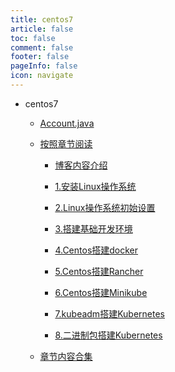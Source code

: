 ```yaml
---
title: centos7
article: false
toc: false
comment: false
footer: false
pageInfo: false
icon: navigate
---
```


- centos7

    - <a class="breadcrumb-link" href="Account.java">Account.java</a>


    - <a class="breadcrumb-link" href="shardings">按照章节阅读</a>

        - <a class="breadcrumb-link" href="shardings/centos7-chapter-0.博客内容介绍.html">博客内容介绍</a>

        - <a class="breadcrumb-link" href="shardings/centos7-chapter-1.安装Linux操作系统.html">1.安装Linux操作系统</a>

        - <a class="breadcrumb-link" href="shardings/centos7-chapter-2.Linux操作系统初始设置.html">2.Linux操作系统初始设置</a>

        - <a class="breadcrumb-link" href="shardings/centos7-chapter-3.搭建基础开发环境.html">3.搭建基础开发环境</a>

        - <a class="breadcrumb-link" href="shardings/centos7-chapter-4.Centos搭建docker.html">4.Centos搭建docker</a>

        - <a class="breadcrumb-link" href="shardings/centos7-chapter-5.Centos搭建Rancher.html">5.Centos搭建Rancher</a>

        - <a class="breadcrumb-link" href="shardings/centos7-chapter-6.Centos搭建Minikube.html">6.Centos搭建Minikube</a>

        - <a class="breadcrumb-link" href="shardings/centos7-chapter-7.kubeadm搭建Kubernetes.html">7.kubeadm搭建Kubernetes</a>

        - <a class="breadcrumb-link" href="shardings/centos7-chapter-8.二进制包搭建Kubernetes.html">8.二进制包搭建Kubernetes</a>

    - <a class="breadcrumb-link" href="centos7.html#intro">章节内容合集</a>
